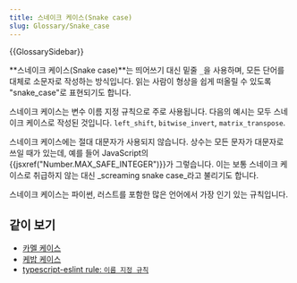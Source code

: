 ```yaml
---
title: 스네이크 케이스(Snake case)
slug: Glossary/Snake_case
---
```


{{GlossarySidebar}}

**스네이크 케이스(Snake case)**는 띄어쓰기 대신 밑줄 `_`을 사용하며, 모든 단어를 대체로 소문자로 작성하는 방식입니다. 읽는 사람이 형상을 쉽게 떠올릴 수 있도록 "snake_case"로 표현되기도 합니다.

스네이크 케이스는 변수 이름 지정 규칙으로 주로 사용됩니다. 다음의 예시는 모두 스네이크 케이스로 작성된 것입니다. `left_shift`, `bitwise_invert`, `matrix_transpose`.

스네이크 케이스에는 절대 대문자가 사용되지 않습니다. 상수는 모든 문자가 대문자로 쓰일 때가 있는데, 예를 들어 JavaScript의 {{jsxref("Number.MAX_SAFE_INTEGER")}}가 그렇습니다. 이는 보통 스네이크 케이스로 취급하지 않는 대신 _screaming snake case_라고 불리기도 합니다.

스네이크 케이스는 파이썬, 러스트를 포함한 많은 언어에서 가장 인기 있는 규칙입니다.

## 같이 보기

- [카멜 케이스](/ko/docs/Glossary/Camel_case)
- [케밥 케이스](/ko/docs/Glossary/Kebab_case)
- [typescript-eslint rule: `이름 지정 규칙`](https://typescript-eslint.io/rules/naming-convention/)
